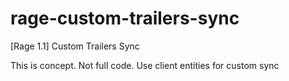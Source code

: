 # rage-custom-trailers-sync
[Rage 1.1] Custom Trailers Sync

This is concept. Not full code. Use client entities for custom sync
